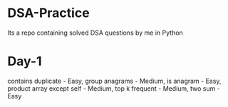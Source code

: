 # DSA-Practice
Its a repo containing solved DSA questions by me in Python

# Day-1
contains duplicate - Easy,
group anagrams - Medium,
is anagram - Easy,
product array except self - Medium,
top k frequent - Medium,
two sum - Easy
